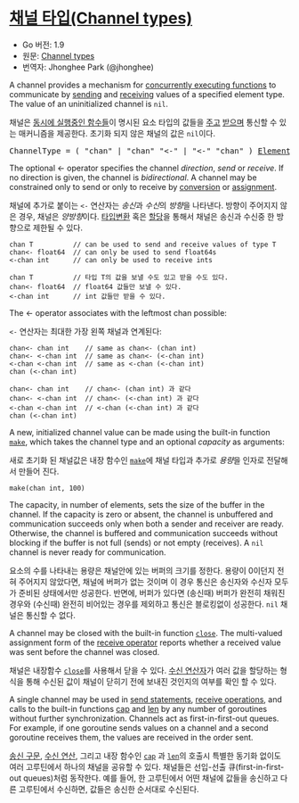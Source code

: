 # [채널 타입(Channel types)](#channel-types)

* Go 버전: 1.9
* 원문: [Channel types](https://golang.org/ref/spec#Channel_types)
* 번역자: Jhonghee Park (@jhonghee)

A channel provides a mechanism for [concurrently executing functions](/Statements/go_statements.html) to communicate by [sending](/Statements/send_statements.html) and [receiving](/Expressions/receive_operator.html) values of a specified element type. The value of an uninitialized channel is `nil`.

>
채널은 [동시에 실행중인 함수들](/Statements/go_statements.html)이 명시된 요소 타입의 값들을 [주고]((/Statements/send_statements.html)) [받으며](/Expressions/receive_operator.html) 통신할 수 있는 매커니즘을 제공한다. 초기화 되지 않은 채널의 값은 `nil`이다.
>

<pre>
<a id="ChannelType">ChannelType</a> = ( "chan" | "chan" "<-" | "<-" "chan" ) <a href="/Types/array_types.html#ElementType">ElementType</a> .
</pre>

The optional <- operator specifies the channel *direction*, *send* or *receive*. If no direction is given, the channel is *bidirectional*. A channel may be constrained only to send or only to receive by [conversion](/Expressions/conversions.html) or [assignment](/Statements/assignments.html).

>
채널에 추가로 붙이는 `<-` 연산자는 *송신*과 *수신*의 *방향*을 나타낸다. 방향이 주어지지 않은 경우, 채널은 *양방향*이다. [타입변환](/Expressions/conversions.html) 혹은 [할당](/Statements/assignments.html)을 통해서 채널은 송신과 수신중 한 방향으로 제한될 수 있다.
>

```
chan T          // can be used to send and receive values of type T
chan<- float64  // can only be used to send float64s
<-chan int      // can only be used to receive ints
```

```
chan T          // 타입 T의 값을 보낼 수도 있고 받을 수도 있다.
chan<- float64  // float64 값들만 보낼 수 있다.
<-chan int      // int 값들만 받을 수 있다.
```


The <- operator associates with the leftmost chan possible:

>
`<-` 연산자는 최대한 가장 왼쪽 채널과 연계된다:
>

```
chan<- chan int    // same as chan<- (chan int)
chan<- <-chan int  // same as chan<- (<-chan int)
<-chan <-chan int  // same as <-chan (<-chan int)
chan (<-chan int)
```

```
chan<- chan int    // chan<- (chan int) 과 같다
chan<- <-chan int  // chan<- (<-chan int) 과 같다
<-chan <-chan int  // <-chan (<-chan int) 과 같다
chan (<-chan int)
```

A new, initialized channel value can be made using the built-in function [`make`](/Built-in%20functions/making_slices,_maps_and_channels.html), which takes the channel type and an optional *capacity* as arguments:

>
새로 초기화 된 채널값은 내장 함수인 [`make`](/Built-in%20functions/making_slices,_maps_and_channels.html)에 채널 타입과 추가로 *용량*을 인자로 전달해서 만들어 진다.
>

```
make(chan int, 100)
```

The capacity, in number of elements, sets the size of the buffer in the channel. If the capacity is zero or absent, the channel is unbuffered and communication succeeds only when both a sender and receiver are ready. Otherwise, the channel is buffered and communication succeeds without blocking if the buffer is not full (sends) or not empty (receives). A `nil` channel is never ready for communication.

>
요소의 수를 나타내는 용량은 채널안에 있는 버퍼의 크기를 정한다. 용량이 0이던지 전혀 주어지지 않았다면, 채널에 버퍼가 없는 것이며 이 경우 통신은 송신자와 수신자 모두가 준비된 상태에서만 성공한다. 반면에, 버퍼가 있다면 (송신때) 버퍼가 완전히 채워진 경우와 (수신때) 완전히 비어있는 경우를 제외하고 통신은 블로킹없이 성공한다. `nil` 채널은 통신할 수 없다.
>

A channel may be closed with the built-in function [`close`](/Built-in%20functions/close.html). The multi-valued assignment form of the [receive operator](/Expressions/receive_operator.html) reports whether a received value was sent before the channel was closed.

>
채널은 내장함수 [`close`](/Built-in%20functions/close.html)를 사용해서 닫을 수 있다. [수신 연산자](/Expressions/receive_operator.html)가 여러 값을 할당하는 형식을 통해 수신된 값이 채널이 닫히기 전에 보내진 것인지의 여부를 확인 할 수 있다. 
>

A single channel may be used in [send statements](/Statements/send_statements.html), [receive operations](/Expressions/receive_operator.html), and calls to the built-in functions [cap](/Built-in%20functions/length_and_capacity.html) and [len](/Built-in%20functions/length_and_capacity.html) by any number of goroutines without further synchronization. Channels act as first-in-first-out queues. For example, if one goroutine sends values on a channel and a second goroutine receives them, the values are received in the order sent.

>
[송신 구문](/Statements/send_statements.html), [수신 연산](/Expressions/receive_operator.html), 그리고 내장 함수인 [`cap`](/Built-in%20functions/length_and_capacity.html) 과 [`len`](/Built-in%20functions/length_and_capacity.html)의 호출시 특별한 동기화 없이도 여러 고루틴에서 하나의 채널을 공유할 수 있다. 채널들은 선입-선출 큐(first-in-first-out queues)처럼 동작한다. 예를 들어, 한 고루틴에서 어떤 채널에 값들을 송신하고 다른 고루틴에서 수신하면, 값들은 송신한 순서대로 수신된다.
>
